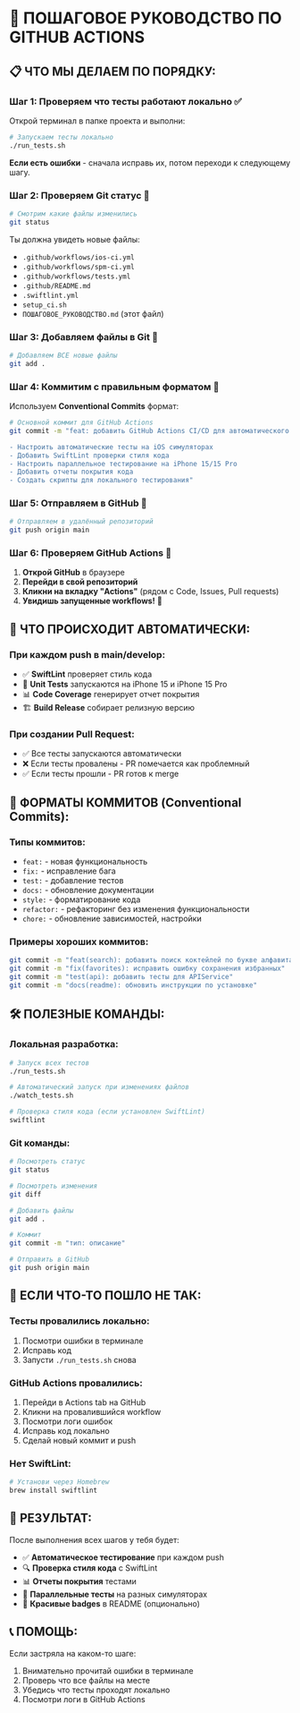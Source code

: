 # 🚀 ПОШАГОВОЕ РУКОВОДСТВО ПО GITHUB ACTIONS

## 📋 ЧТО МЫ ДЕЛАЕМ ПО ПОРЯДКУ:

### Шаг 1: Проверяем что тесты работают локально ✅

Открой терминал в папке проекта и выполни:

```bash
# Запускаем тесты локально
./run_tests.sh
```

**Если есть ошибки** - сначала исправь их, потом переходи к следующему шагу.

### Шаг 2: Проверяем Git статус 📁

```bash
# Смотрим какие файлы изменились
git status
```

Ты должна увидеть новые файлы:
- `.github/workflows/ios-ci.yml`
- `.github/workflows/spm-ci.yml` 
- `.github/workflows/tests.yml`
- `.github/README.md`
- `.swiftlint.yml`
- `setup_ci.sh`
- `ПОШАГОВОЕ_РУКОВОДСТВО.md` (этот файл)

### Шаг 3: Добавляем файлы в Git 📝

```bash
# Добавляем ВСЕ новые файлы
git add .
```

### Шаг 4: Коммитим с правильным форматом 💾

Используем **Conventional Commits** формат:

```bash
# Основной коммит для GitHub Actions
git commit -m "feat: добавить GitHub Actions CI/CD для автоматического тестирования

- Настроить автоматические тесты на iOS симуляторах
- Добавить SwiftLint проверки стиля кода  
- Настроить параллельное тестирование на iPhone 15/15 Pro
- Добавить отчеты покрытия кода
- Создать скрипты для локального тестирования"
```

### Шаг 5: Отправляем в GitHub 🚀

```bash
# Отправляем в удалённый репозиторий
git push origin main
```

### Шаг 6: Проверяем GitHub Actions 👀

1. **Открой GitHub** в браузере
2. **Перейди в свой репозиторий**
3. **Кликни на вкладку "Actions"** (рядом с Code, Issues, Pull requests)
4. **Увидишь запущенные workflows!** 🎉

## 🎯 ЧТО ПРОИСХОДИТ АВТОМАТИЧЕСКИ:

### При каждом push в main/develop:
- ✅ **SwiftLint** проверяет стиль кода
- 🧪 **Unit Tests** запускаются на iPhone 15 и iPhone 15 Pro
- 📊 **Code Coverage** генерирует отчет покрытия
- 🏗️ **Build Release** собирает релизную версию

### При создании Pull Request:
- ✅ Все тесты запускаются автоматически
- ❌ Если тесты провалены - PR помечается как проблемный
- ✅ Если тесты прошли - PR готов к merge

## 🔄 ФОРМАТЫ КОММИТОВ (Conventional Commits):

### Типы коммитов:
- `feat:` - новая функциональность
- `fix:` - исправление бага
- `test:` - добавление тестов
- `docs:` - обновление документации
- `style:` - форматирование кода
- `refactor:` - рефакторинг без изменения функциональности
- `chore:` - обновление зависимостей, настройки

### Примеры хороших коммитов:
```bash
git commit -m "feat(search): добавить поиск коктейлей по букве алфавита"
git commit -m "fix(favorites): исправить ошибку сохранения избранных"
git commit -m "test(api): добавить тесты для APIService"
git commit -m "docs(readme): обновить инструкции по установке"
```

## 🛠️ ПОЛЕЗНЫЕ КОМАНДЫ:

### Локальная разработка:
```bash
# Запуск всех тестов
./run_tests.sh

# Автоматический запуск при изменениях файлов
./watch_tests.sh

# Проверка стиля кода (если установлен SwiftLint)
swiftlint
```

### Git команды:
```bash
# Посмотреть статус
git status

# Посмотреть изменения
git diff

# Добавить файлы
git add .

# Коммит
git commit -m "тип: описание"

# Отправить в GitHub
git push origin main
```

## 🚨 ЕСЛИ ЧТО-ТО ПОШЛО НЕ ТАК:

### Тесты провалились локально:
1. Посмотри ошибки в терминале
2. Исправь код
3. Запусти `./run_tests.sh` снова

### GitHub Actions провалились:
1. Перейди в Actions tab на GitHub
2. Кликни на провалившийся workflow
3. Посмотри логи ошибок
4. Исправь код локально
5. Сделай новый коммит и push

### Нет SwiftLint:
```bash
# Установи через Homebrew
brew install swiftlint
```

## 🎉 РЕЗУЛЬТАТ:

После выполнения всех шагов у тебя будет:
- ✅ **Автоматическое тестирование** при каждом push
- 🔍 **Проверка стиля кода** с SwiftLint
- 📊 **Отчеты покрытия** тестами
- 🚀 **Параллельные тесты** на разных симуляторах
- 📱 **Красивые badges** в README (опционально)

## 📞 ПОМОЩЬ:

Если застряла на каком-то шаге:
1. Внимательно прочитай ошибки в терминале
2. Проверь что все файлы на месте
3. Убедись что тесты проходят локально
4. Посмотри логи в GitHub Actions 